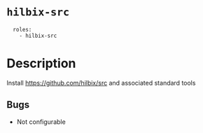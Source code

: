# `hilbix-src`


```
  roles:
    - hilbix-src
```

# Description

Install <https://github.com/hilbix/src> and associated standard tools

## Bugs

- Not configurable


